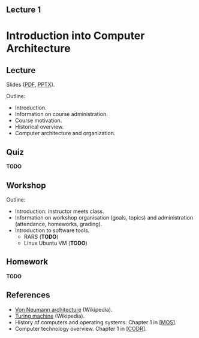 Lecture 1
---

# Introduction into Computer Architecture

## Lecture

Slides ([PDF](CA_Lecture_01.pdf), [PPTX](CA_Lecture_01.pptx)).

Outline:

* Introduction.
* Information on course administration.
* Course motivation.
* Historical overview.
* Computer architecture and organization.

## Quiz

__TODO__

## Workshop

Outline:

* Introduction: instructor meets class.
* Information on workshop organisation (goals, topics)
  and administration (attendance, homeworks, grading).
* Introduction to software tools.
     * RARS (__TODO__)
     * Linux Ubuntu VM (__TODO__)

## Homework

__TODO__

## References

* [Von Neumann architecture](https://en.m.wikipedia.org/wiki/Von_Neumann_architecture) (Wikipedia).
* [Turing machine](https://en.m.wikipedia.org/wiki/Turing_machine) (Wikipedia).
* History of computers and operating systems. Chapter 1 in [[MOS]](../../books.md).
* Computer technology overview. Chapter 1 in [[CODR]](../../books.md).
